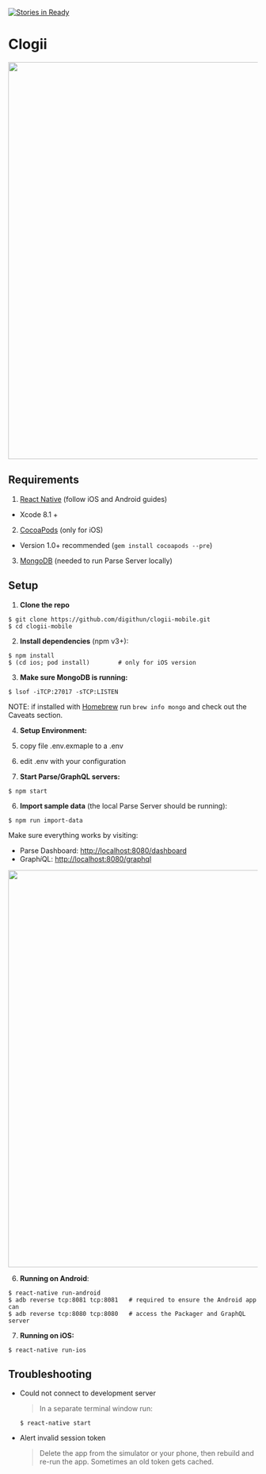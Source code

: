 [![Stories in Ready](https://badge.waffle.io/digithun/clogii-mobile.png?label=ready&title=Ready)](https://waffle.io/digithun/clogii-mobile)
# Clogii

<img src=".github/screenshot-app@2x.png" width="800">

## Requirements

1. [React Native](http://facebook.github.io/react-native/docs/getting-started.html) (follow iOS and Android guides)
  - Xcode 8.1 +
2. [CocoaPods](http://cocoapods.org) (only for iOS)
  - Version 1.0+ recommended (`gem install cocoapods --pre`)
3. [MongoDB](https://www.mongodb.org/downloads) (needed to run Parse Server locally)

## Setup

1. **Clone the repo**

  ```
  $ git clone https://github.com/digithun/clogii-mobile.git
  $ cd clogii-mobile
  ```

2. **Install dependencies** (npm v3+):

  ```
  $ npm install
  $ (cd ios; pod install)        # only for iOS version
  ```

3. **Make sure MongoDB is running:**

  ```
  $ lsof -iTCP:27017 -sTCP:LISTEN
  ```

  NOTE: if installed with [Homebrew](http://brew.sh/) run `brew info mongo` and
  check out the Caveats section.

4. **Setup Environment:**
  
  1. copy file .env.exmaple to a .env
  2. edit .env with your configuration

5. **Start Parse/GraphQL servers:**

  ```
  $ npm start
  ```

6. **Import sample data** (the local Parse Server should be running):

  ```
  $ npm run import-data
  ```

  Make sure everything works by visiting:

  * Parse Dashboard: [http://localhost:8080/dashboard](http://localhost:8080/dashboard)
  * Graph*i*QL: [http://localhost:8080/graphql](http://localhost:8080/graphql?query=query+%7B%0A++schedule+%7B%0A++++title%0A++++speakers+%7B%0A++++++name%0A++++++title%0A++++%7D%0A++++location+%7B%0A++++++name%0A++++%7D%0A++%7D%0A%7D)

  <img src=".github/screenshot-server@2x.png" width="800">


6. **Running on Android**:

  ```
  $ react-native run-android
  $ adb reverse tcp:8081 tcp:8081   # required to ensure the Android app can
  $ adb reverse tcp:8080 tcp:8080   # access the Packager and GraphQL server
  ```


7. **Running on iOS:**

  ```
  $ react-native run-ios
  ```

## Troubleshooting
* Could not connect to development server
  > In a separate terminal window run:
  ```
  $ react-native start
  ```
* Alert invalid session token
  >  Delete the app from the simulator or your phone, then rebuild and re-run the app. Sometimes an old token gets cached.
